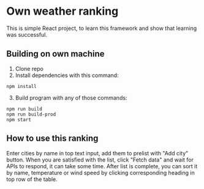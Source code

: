 # Own weather ranking

This is simple React project, to learn this framework and show that learning was successful.

## Building on own machine 
1. Clone repo
2. Install dependencies with this command:
```
npm install
```
3. Build program with any of those commands:
```
npm run build
npm run build-prod
npm start
```

## How to use this ranking
Enter cities by name in top text input, add them to prelist with "Add city" button. When you are satisfied with the list, click "Fetch data" and wait for APIs to respond, it can take some time. After list is complete, you can sort it by name, temperature or wind speed by clicking corresponding heading in top row of the table.